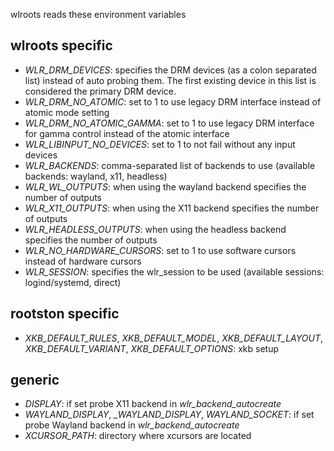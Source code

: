 wlroots reads these environment variables

wlroots specific
----------------
* *WLR_DRM_DEVICES*: specifies the DRM devices (as a colon separated list)
  instead of auto probing them. The first existing device in this list is
  considered the primary DRM device.
* *WLR_DRM_NO_ATOMIC*: set to 1 to use legacy DRM interface instead of atomic
  mode setting
* *WLR_DRM_NO_ATOMIC_GAMMA*: set to 1 to use legacy DRM interface for gamma
  control instead of the atomic interface
* *WLR_LIBINPUT_NO_DEVICES*: set to 1 to not fail without any input devices
* *WLR_BACKENDS*: comma-separated list of backends to use (available backends:
  wayland, x11, headless)
* *WLR_WL_OUTPUTS*: when using the wayland backend specifies the number of outputs
* *WLR_X11_OUTPUTS*: when using the X11 backend specifies the number of outputs
* *WLR_HEADLESS_OUTPUTS*: when using the headless backend specifies the number
  of outputs
* *WLR_NO_HARDWARE_CURSORS*: set to 1 to use software cursors instead of
  hardware cursors
* *WLR_SESSION*: specifies the wlr\_session to be used (available sessions:
  logind/systemd, direct)

rootston specific
------------------
* *XKB_DEFAULT_RULES*, *XKB_DEFAULT_MODEL*, *XKB_DEFAULT_LAYOUT*,
  *XKB_DEFAULT_VARIANT*, *XKB_DEFAULT_OPTIONS*: xkb setup

generic
-------
* *DISPLAY*: if set probe X11 backend in *wlr_backend_autocreate*
* *WAYLAND_DISPLAY*, *_WAYLAND_DISPLAY*, *WAYLAND_SOCKET*: if set probe Wayland
  backend in *wlr_backend_autocreate*
* *XCURSOR_PATH*: directory where xcursors are located
